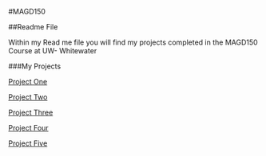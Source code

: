 #MAGD150


##Readme File


Within my Read me file you will find my projects completed in the MAGD150 Course at UW- Whitewater


###My Projects

[Project One](https://github.com/caitlinchunter/MAGD-Projects/blob/gh-pages/s19magd150lab01_Hunter/s19magd150lab01_Hunter.pde)


[Project Two](https://github.com/caitlinchunter/MAGD-Projects/tree/gh-pages/s19magd150lab02_Hunter/s19magd150lab02_Hunter%202)


[Project Three](https://github.com/caitlinchunter/MAGD-Projects/blob/gh-pages/s19magd150lab03_Hunter/s19magd150lab03_Hunter.pde)


[Project Four](https://github.com/caitlinchunter/MAGD-Projects/blob/gh-pages/s19magd150lab04_Hunter/s19magd150lab04_Hunter.pde)


[Project Five](https://github.com/caitlinchunter/MAGD-Projects/blob/gh-pages/s19magd150lab05_Hunter/s19magd150lab05_Hunter.pde) 


